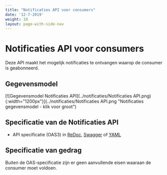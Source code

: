 ```yaml
---
title: "Notificaties API voor consumers"
date: '12-7-2019'
weight: 10
layout: page-with-side-nav
---
```

# Notificaties API voor consumers

Deze API maakt het mogelijk notificaties te ontvangen waarop de consumer is geabonneerd.

## Gegevensmodel

[![Gegevensmodel Notificaties API](../notificaties/Notificaties API.png){:width="1200px"}](../notificaties/Notificaties API.png "Notificaties gegevensmodel - klik voor groot")


## Specificatie van de Notificaties API

* API specificatie (OAS3) in
  [ReDoc][notificaties-1.0.0-rc1-redoc],
  [Swagger][notificaties-1.0.0-rc1-swagger] of
  [YAML](../../../../api-specificatie/nrc/consumer-api/openapi.yaml)

[notificaties-1.0.0-rc1-redoc]: /gemma-zaken/content/standaard/notificaties-consumer/redoc-1.0.0-rc1
[notificaties-1.0.0-rc1-swagger]: /gemma-zaken/content/standaard/notificaties-consumer/swagger-ui-1.0.0-rc1

## Specificatie van gedrag

Buiten de OAS-specificatie zijn er geen aanvullende eisen waaraan de consumer moet voldoen.
